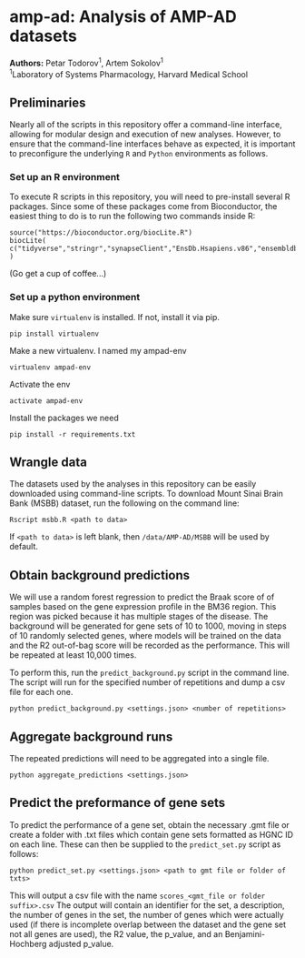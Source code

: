# amp-ad: Analysis of AMP-AD datasets

**Authors:** Petar Todorov<sup>1</sup>, Artem Sokolov<sup>1</sup><br />
<sup>1</sup>Laboratory of Systems Pharmacology, Harvard Medical School

## Preliminaries

Nearly all of the scripts in this repository offer a command-line interface, allowing for modular design and execution of new analyses. However, to ensure that the command-line interfaces behave as expected, it is important to preconfigure the underlying `R` and `Python` environments as follows.

### Set up an R environment
To execute R scripts in this repository, you will need to pre-install several R packages. Since some of these packages come from Bioconductor, the easiest thing to do is to run the following two commands inside R:

    source("https://bioconductor.org/biocLite.R")
    biocLite( c("tidyverse","stringr","synapseClient","EnsDb.Hsapiens.v86","ensembldb") )
    
(Go get a cup of coffee...)

### Set up a python environment
Make sure `virtualenv` is installed. If not, install it via pip.
    
    pip install virtualenv

Make a new virtualenv. I named my ampad-env
    
    virtualenv ampad-env

Activate the env
    
    activate ampad-env

Install the packages we need
    
    pip install -r requirements.txt

## Wrangle data
The datasets used by the analyses in this repository can be easily downloaded using command-line scripts. To download Mount Sinai Brain Bank (MSBB) dataset, run the following on the command line:

    Rscript msbb.R <path to data>

If `<path to data>` is left blank, then `/data/AMP-AD/MSBB` will be used by default.

## Obtain background predictions
We will use a random forest regression to predict the Braak score of of samples
based on the gene expression profile in the BM36 region. This region was picked
because it has multiple stages of the disease. The background will be generated
for gene sets of 10 to 1000, moving in steps of 10 randomly selected genes, where models will be
trained on the data and the R2 out-of-bag score will be recorded as the performance.
This will be repeated at least 10,000 times.

To perform this, run the `predict_background.py` script in the command line.
The script will run for the specified number of repetitions and dump a csv file
for each one.

    python predict_background.py <settings.json> <number of repetitions>


## Aggregate background runs
The repeated predictions will need to be aggregated into a single file.

    python aggregate_predictions <settings.json>


## Predict the preformance of gene sets
To predict the performance of a gene set, obtain the necessary .gmt file or
create a folder with .txt files which contain gene sets formatted as HGNC ID on
each line. These can then be supplied to the `predict_set.py` script as follows:

    python predict_set.py <settings.json> <path to gmt file or folder of txts>

This will output a csv file with the name `scores_<gmt_file or folder suffix>.csv`
The output will contain an identifier for the set, a description, the number of genes
in the set, the number of genes which were actually used (if there is incomplete
overlap between the dataset and the gene set not all genes are used), the R2 value,
the p_value, and an Benjamini-Hochberg adjusted p_value.

